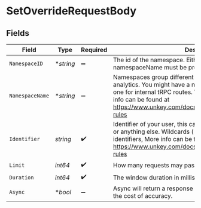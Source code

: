 # SetOverrideRequestBody


## Fields

| Field                                                                                                                                                                                                                                                                    | Type                                                                                                                                                                                                                                                                     | Required                                                                                                                                                                                                                                                                 | Description                                                                                                                                                                                                                                                              | Example                                                                                                                                                                                                                                                                  |
| ------------------------------------------------------------------------------------------------------------------------------------------------------------------------------------------------------------------------------------------------------------------------ | ------------------------------------------------------------------------------------------------------------------------------------------------------------------------------------------------------------------------------------------------------------------------ | ------------------------------------------------------------------------------------------------------------------------------------------------------------------------------------------------------------------------------------------------------------------------ | ------------------------------------------------------------------------------------------------------------------------------------------------------------------------------------------------------------------------------------------------------------------------ | ------------------------------------------------------------------------------------------------------------------------------------------------------------------------------------------------------------------------------------------------------------------------ |
| `NamespaceID`                                                                                                                                                                                                                                                            | **string*                                                                                                                                                                                                                                                                | :heavy_minus_sign:                                                                                                                                                                                                                                                       | The id of the namespace. Either namespaceId or namespaceName must be provided                                                                                                                                                                                            | rlns_1234                                                                                                                                                                                                                                                                |
| `NamespaceName`                                                                                                                                                                                                                                                          | **string*                                                                                                                                                                                                                                                                | :heavy_minus_sign:                                                                                                                                                                                                                                                       | Namespaces group different limits together for better analytics. You might have a namespace for your public API and one for internal tRPC routes. Wildcards can also be used, more info can be found at https://www.unkey.com/docs/ratelimiting/overrides#wildcard-rules | email.outbound                                                                                                                                                                                                                                                           |
| `Identifier`                                                                                                                                                                                                                                                             | *string*                                                                                                                                                                                                                                                                 | :heavy_check_mark:                                                                                                                                                                                                                                                       | Identifier of your user, this can be their userId, an email, an ip or anything else. Wildcards ( * ) can be used to match multiple identifiers, More info can be found at https://www.unkey.com/docs/ratelimiting/overrides#wildcard-rules                               | user_123                                                                                                                                                                                                                                                                 |
| `Limit`                                                                                                                                                                                                                                                                  | *int64*                                                                                                                                                                                                                                                                  | :heavy_check_mark:                                                                                                                                                                                                                                                       | How many requests may pass in a given window.                                                                                                                                                                                                                            | 10                                                                                                                                                                                                                                                                       |
| `Duration`                                                                                                                                                                                                                                                               | *int64*                                                                                                                                                                                                                                                                  | :heavy_check_mark:                                                                                                                                                                                                                                                       | The window duration in milliseconds                                                                                                                                                                                                                                      | 60000                                                                                                                                                                                                                                                                    |
| `Async`                                                                                                                                                                                                                                                                  | **bool*                                                                                                                                                                                                                                                                  | :heavy_minus_sign:                                                                                                                                                                                                                                                       | Async will return a response immediately, lowering latency at the cost of accuracy.                                                                                                                                                                                      |                                                                                                                                                                                                                                                                          |